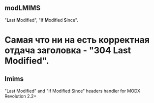 ﻿## modLMIMS

"<b>L</b>ast <b>M</b>odified", "<b>I</b>f <b>M</b>odified <b>S</b>ince".

Самая что ни на есть корректная отдача заголовка - "304 Last Modified".
=======
## lmims

"Last Modified" and "If Modified Since" headers handler for MODX Revolution 2.2+
